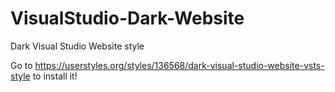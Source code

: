 # VisualStudio-Dark-Website
Dark Visual Studio Website style

Go to https://userstyles.org/styles/136568/dark-visual-studio-website-vsts-style to install it!
